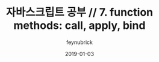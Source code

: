---
layout: post
title: "자바스크립트 공부 // 7. function methods: call, apply, bind"
comments: true
author: feynubrick
date:   2019-01-03
tags: [JavaScript, Study]
---